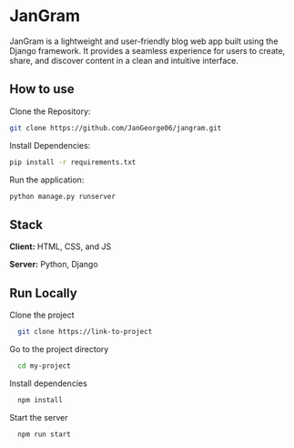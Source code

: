 
# JanGram

JanGram is a lightweight and user-friendly blog web app built using the Django framework. It provides a seamless experience for users to create, share, and discover content in a clean and intuitive interface.


## How to use

Clone the Repository:

```bash
git clone https://github.com/JanGeorge06/jangram.git

```
Install Dependencies:

```bash
pip install -r requirements.txt
```

Run the application:

```bash
python manage.py runserver
```



## Stack

**Client:** HTML, CSS, and JS

**Server:** Python, Django


## Run Locally

Clone the project

```bash
  git clone https://link-to-project
```

Go to the project directory

```bash
  cd my-project
```

Install dependencies

```bash
  npm install
```

Start the server

```bash
  npm run start
```

